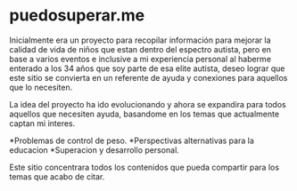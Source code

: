 puedosuperar.me
===============

Inicialmente era un proyecto para recopilar información para mejorar la calidad
de vida de niños que estan dentro del espectro autista, pero en base a varios
eventos e inclusive a mi experiencia personal al haberme enterado a los 34 años
que soy parte de esa elite autista, deseo lograr que este sitio se convierta en
un referente de ayuda y conexiones para aquellos que lo necesiten.

La idea del proyecto ha ido evolucionando y ahora se expandira para todos aquellos
que necesiten ayuda, basandome en los temas que actualmente captan mi interes.

*Problemas de control de peso.
*Perspectivas alternativas para la educacion
*Superacion y desarrollo personal.

Este sitio concentrara todos los contenidos que pueda compartir para los temas
que acabo de citar.
